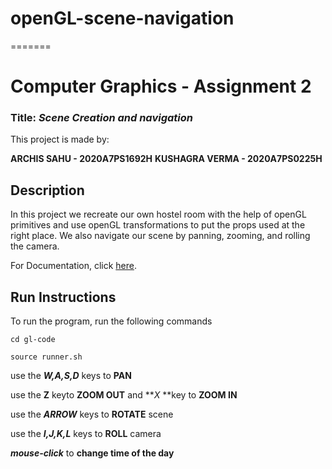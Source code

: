 # openGL-scene-navigation

=======
# Computer Graphics -  Assignment 2

### Title: *Scene Creation and navigation*

This project is made by:

**ARCHIS SAHU - 2020A7PS1692H**
**KUSHAGRA VERMA - 2020A7PS0225H**

## Description

In this project we recreate our own hostel room with the help of openGL primitives and use openGL transformations to put the props used at the right place. We also navigate our scene by panning, zooming, and rolling the camera.

For Documentation, click [here](documentation/html/index.html).

## Run Instructions

To run the program, run the following commands

```
cd gl-code
```

```
source runner.sh
```

use the ***W,A,S,D*** keys to **PAN**

use the **Z** keyto **ZOOM OUT** and ***X* **key to **ZOOM IN**

use the ***ARROW*** keys to **ROTATE** scene

use the ***I,J,K,L*** keys to **ROLL** camera

***mouse-click*** to **change time of the day**
